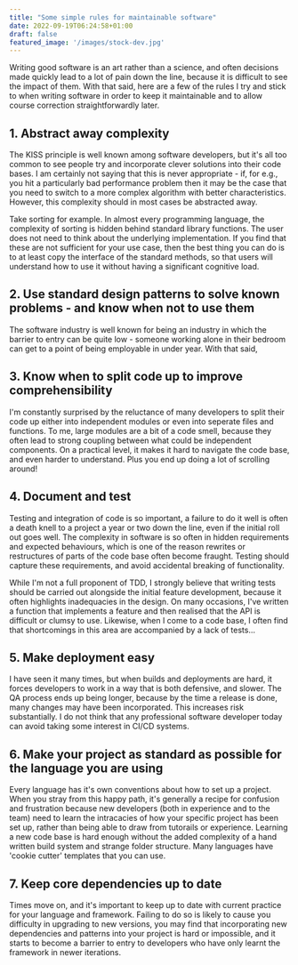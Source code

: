 ```yaml
---
title: "Some simple rules for maintainable software"
date: 2022-09-19T06:24:58+01:00
draft: false
featured_image: '/images/stock-dev.jpg'
---
```


Writing good software is an art rather than a science, and often decisions made quickly lead to a lot of pain down the line, because it is difficult to see the impact of them. With that said, here are a few of the rules I try and stick to when writing software in order to keep it maintainable and to allow course correction straightforwardly later.

## 1. Abstract away complexity

The KISS principle is well known among software developers, but it's all too common to see people try and incorporate clever solutions into their code bases. I am certainly not saying that this is never appropriate - if, for e.g., you hit a particularly bad performance problem then it may be the case that you need to switch to a more complex algorithm with better characteristics. However, this complexity should in most cases be abstracted away.

Take sorting for example. In almost every programming language, the complexity of sorting is hidden behind standard library functions. The user does not need to think about the underlying implementation. If you find that these are not sufficient for your use case, then the best thing you can do is to at least copy the interface of the standard methods, so that users will understand how to use it without having a significant cognitive load.

## 2. Use standard design patterns to solve known problems - and know when not to use them

The software industry is well known for being an industry in which the barrier to entry can be quite low - someone working alone in their bedroom can get to a point of being employable in under year. With that said, 

## 3. Know when to split code up to improve comprehensibility

I'm constantly surprised by the reluctance of many developers to split their code up either into independent modules or even into seperate files and functions. To me, large modules are a bit of a code smell, because they often lead to strong coupling between what could be independent components. On a practical level, it makes it hard to navigate the code base, and even harder to understand. Plus you end up doing a lot of scrolling around!

## 4. Document and test

Testing and integration of code is so important, a failure to do it well is often a death knell to a project a year or two down the line, even if the initial roll out goes well. The complexity in software is so often in hidden requirements and expected behaviours, which is one of the reason rewrites or restructures of parts of the code base often become fraught. Testing should capture these requirements, and avoid accidental breaking of functionality.

While I'm not a full proponent of TDD, I strongly believe that writing tests should be carried out alongside the initial feature development, because it often highlights inadequacies in the design. On many occasions, I've written a function that implements a feature and then realised that the API is difficult or clumsy to use. Likewise, when I come to a code base, I often find that shortcomings in this area are accompanied by a lack of tests...

## 5. Make deployment easy

I have seen it many times, but when builds and deployments are hard, it forces developers to work in a way that is both defensive, and slower. The QA process ends up being longer, because by the time a release is done, many changes may have been incorporated. This increases risk substantially. I do not think that any professional software developer today can avoid taking some interest in CI/CD systems.

## 6. Make your project as standard as possible for the language you are using

Every language has it's own conventions about how to set up a project. When you stray from this happy path, it's generally a recipe for confusion and frustration because new developers (both in experience and to the team) need to learn the intracacies of how your specific project has been set up, rather than being able to draw from tutorails or experience. Learning a new code base is hard enough without the added complexity of a hand written build system and strange folder structure. Many languages have 'cookie cutter' templates that you can use.

## 7. Keep core dependencies up to date

Times move on, and it's important to keep up to date with current practice for your language and framework. Failing to do so is likely to cause you difficulty in upgrading to new versions, you may find that incorporating new dependencies and patterns into your project is hard or impossible, and it starts to become a barrier to entry to developers who have only learnt the framework in newer iterations.
